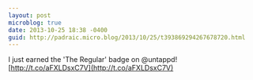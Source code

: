 ```yaml
---
layout: post
microblog: true
date: 2013-10-25 18:38 -0400
guid: http://padraic.micro.blog/2013/10/25/t393869294267678720.html
---
```

I just earned the 'The Regular' badge on @untappd! [http://t.co/aFXLDsxC7V](http://t.co/aFXLDsxC7V)
